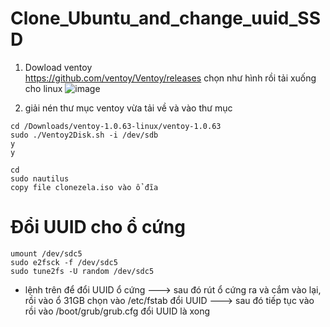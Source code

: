 # Clone_Ubuntu_and_change_uuid_SSD

1. Dowload ventoy \
https://github.com/ventoy/Ventoy/releases chọn như hình rồi tải xuống cho linux
![image](https://user-images.githubusercontent.com/42485856/147914248-af43119d-e47f-459f-861a-17eddf48df97.png)

2. giải nén thư mục ventoy vừa tải về và vào thư mục 
```
cd /Downloads/ventoy-1.0.63-linux/ventoy-1.0.63 
sudo ./Ventoy2Disk.sh -i /dev/sdb
y
y

cd 
sudo nautilus
copy file clonezela.iso vào ổ đĩa
```


# Đổi UUID cho ổ cứng
```
umount /dev/sdc5  
sudo e2fsck -f /dev/sdc5
sudo tune2fs -U random /dev/sdc5
```

- lệnh trên để đổi UUID ổ cứng ---> sau đó rút ổ cứng ra và cắm vào lại, rồi vào ổ 31GB chọn vào /etc/fstab đổi UUID ---> sau đó tiếp tục vào rồi vào /boot/grub/grub.cfg đổi UUID là xong
